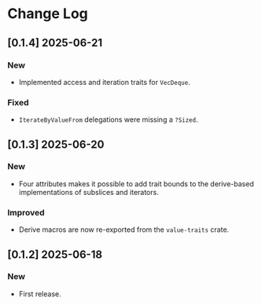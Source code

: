 # Change Log

## [0.1.4] 2025-06-21

### New

* Implemented access and iteration traits for `VecDeque`.

### Fixed

* `IterateByValueFrom` delegations were missing a `?Sized`.

## [0.1.3] 2025-06-20

### New

* Four attributes makes it possible to add trait bounds to the
  derive-based implementations of subslices and iterators.

### Improved

* Derive macros are now re-exported from the `value-traits` crate.

## [0.1.2] 2025-06-18

### New

* First release.
